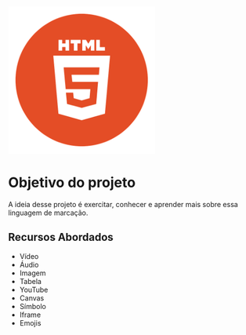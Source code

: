 <img src="img/imagem-readme/html5.png" width="300px"/>

# Objetivo do projeto

A ideia desse projeto é exercitar, conhecer e aprender mais sobre essa linguagem de marcação.

## Recursos Abordados

- Vídeo
- Áudio
- Imagem
- Tabela
- YouTube
- Canvas
- Símbolo
- Iframe
- Emojis
